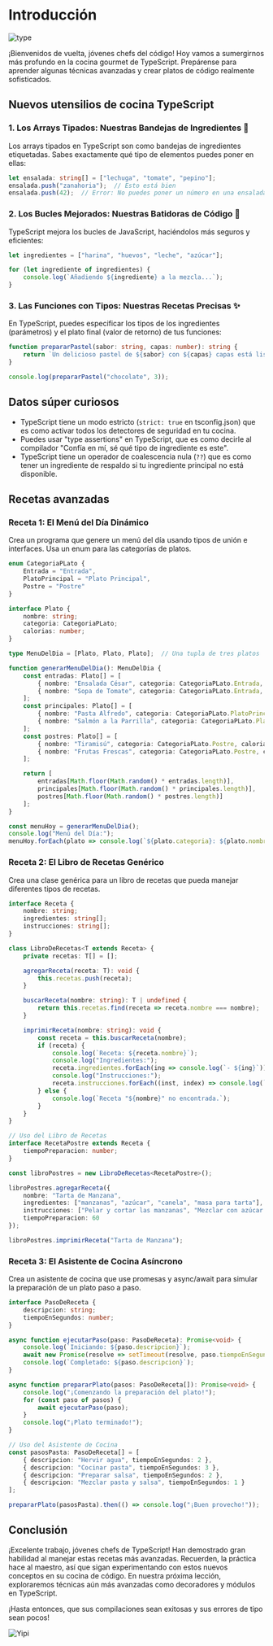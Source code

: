 # Introducción

![type](../images/los_hechizos_mágicos_de_typescript.png)

¡Bienvenidos de vuelta, jóvenes chefs del código! Hoy vamos a sumergirnos más profundo en la cocina gourmet de TypeScript. Prepárense para aprender algunas técnicas avanzadas y crear platos de código realmente sofisticados.

## Nuevos utensilios de cocina TypeScript

### 1. Los Arrays Tipados: Nuestras Bandejas de Ingredientes 🍱

Los arrays tipados en TypeScript son como bandejas de ingredientes etiquetadas. Sabes exactamente qué tipo de elementos puedes poner en ellas:

```typescript
let ensalada: string[] = ["lechuga", "tomate", "pepino"];
ensalada.push("zanahoria");  // Esto está bien
ensalada.push(42);  // Error: No puedes poner un número en una ensalada de strings
```

### 2. Los Bucles Mejorados: Nuestras Batidoras de Código 🔄

TypeScript mejora los bucles de JavaScript, haciéndolos más seguros y eficientes:

```typescript
let ingredientes = ["harina", "huevos", "leche", "azúcar"];

for (let ingrediente of ingredientes) {
    console.log(`Añadiendo ${ingrediente} a la mezcla...`);
}
```

### 3. Las Funciones con Tipos: Nuestras Recetas Precisas ✨

En TypeScript, puedes especificar los tipos de los ingredientes (parámetros) y el plato final (valor de retorno) de tus funciones:

```typescript
function prepararPastel(sabor: string, capas: number): string {
    return `Un delicioso pastel de ${sabor} con ${capas} capas está listo!`;
}

console.log(prepararPastel("chocolate", 3));
```

## Datos súper curiosos

* TypeScript tiene un modo estricto (`strict: true` en tsconfig.json) que es como activar todos los detectores de seguridad en tu cocina.
* Puedes usar "type assertions" en TypeScript, que es como decirle al compilador "Confía en mí, sé qué tipo de ingrediente es este".
* TypeScript tiene un operador de coalescencia nula (`??`) que es como tener un ingrediente de respaldo si tu ingrediente principal no está disponible.

## Recetas avanzadas

### Receta 1: El Menú del Día Dinámico

Crea un programa que genere un menú del día usando tipos de unión e interfaces. Usa un enum para las categorías de platos.

```typescript
enum CategoriaPLato {
    Entrada = "Entrada",
    PlatoPrincipal = "Plato Principal",
    Postre = "Postre"
}

interface Plato {
    nombre: string;
    categoria: CategoriaPLato;
    calorias: number;
}

type MenuDelDia = [Plato, Plato, Plato];  // Una tupla de tres platos

function generarMenuDelDia(): MenuDelDia {
    const entradas: Plato[] = [
        { nombre: "Ensalada César", categoria: CategoriaPLato.Entrada, calorias: 150 },
        { nombre: "Sopa de Tomate", categoria: CategoriaPLato.Entrada, calorias: 120 }
    ];
    const principales: Plato[] = [
        { nombre: "Pasta Alfredo", categoria: CategoriaPLato.PlatoPrincipal, calorias: 600 },
        { nombre: "Salmón a la Parrilla", categoria: CategoriaPLato.PlatoPrincipal, calorias: 450 }
    ];
    const postres: Plato[] = [
        { nombre: "Tiramisú", categoria: CategoriaPLato.Postre, calorias: 300 },
        { nombre: "Frutas Frescas", categoria: CategoriaPLato.Postre, calorias: 100 }
    ];

    return [
        entradas[Math.floor(Math.random() * entradas.length)],
        principales[Math.floor(Math.random() * principales.length)],
        postres[Math.floor(Math.random() * postres.length)]
    ];
}

const menuHoy = generarMenuDelDia();
console.log("Menú del Día:");
menuHoy.forEach(plato => console.log(`${plato.categoria}: ${plato.nombre} (${plato.calorias} calorías)`));
```

### Receta 2: El Libro de Recetas Genérico

Crea una clase genérica para un libro de recetas que pueda manejar diferentes tipos de recetas.

```typescript
interface Receta {
    nombre: string;
    ingredientes: string[];
    instrucciones: string[];
}

class LibroDeRecetas<T extends Receta> {
    private recetas: T[] = [];

    agregarReceta(receta: T): void {
        this.recetas.push(receta);
    }

    buscarReceta(nombre: string): T | undefined {
        return this.recetas.find(receta => receta.nombre === nombre);
    }

    imprimirReceta(nombre: string): void {
        const receta = this.buscarReceta(nombre);
        if (receta) {
            console.log(`Receta: ${receta.nombre}`);
            console.log("Ingredientes:");
            receta.ingredientes.forEach(ing => console.log(`- ${ing}`));
            console.log("Instrucciones:");
            receta.instrucciones.forEach((inst, index) => console.log(`${index + 1}. ${inst}`));
        } else {
            console.log(`Receta "${nombre}" no encontrada.`);
        }
    }
}

// Uso del Libro de Recetas
interface RecetaPostre extends Receta {
    tiempoPreparacion: number;
}

const libroPostres = new LibroDeRecetas<RecetaPostre>();

libroPostres.agregarReceta({
    nombre: "Tarta de Manzana",
    ingredientes: ["manzanas", "azúcar", "canela", "masa para tarta"],
    instrucciones: ["Pelar y cortar las manzanas", "Mezclar con azúcar y canela", "Colocar en la masa", "Hornear por 45 minutos"],
    tiempoPreparacion: 60
});

libroPostres.imprimirReceta("Tarta de Manzana");
```

### Receta 3: El Asistente de Cocina Asíncrono

Crea un asistente de cocina que use promesas y async/await para simular la preparación de un plato paso a paso.

```typescript
interface PasoDeReceta {
    descripcion: string;
    tiempoEnSegundos: number;
}

async function ejecutarPaso(paso: PasoDeReceta): Promise<void> {
    console.log(`Iniciando: ${paso.descripcion}`);
    await new Promise(resolve => setTimeout(resolve, paso.tiempoEnSegundos * 1000));
    console.log(`Completado: ${paso.descripcion}`);
}

async function prepararPlato(pasos: PasoDeReceta[]): Promise<void> {
    console.log("¡Comenzando la preparación del plato!");
    for (const paso of pasos) {
        await ejecutarPaso(paso);
    }
    console.log("¡Plato terminado!");
}

// Uso del Asistente de Cocina
const pasosPasta: PasoDeReceta[] = [
    { descripcion: "Hervir agua", tiempoEnSegundos: 2 },
    { descripcion: "Cocinar pasta", tiempoEnSegundos: 3 },
    { descripcion: "Preparar salsa", tiempoEnSegundos: 2 },
    { descripcion: "Mezclar pasta y salsa", tiempoEnSegundos: 1 }
];

prepararPlato(pasosPasta).then(() => console.log("¡Buen provecho!"));
```

## Conclusión

¡Excelente trabajo, jóvenes chefs de TypeScript! Han demostrado gran habilidad al manejar estas recetas más avanzadas. Recuerden, la práctica hace al maestro, así que sigan experimentando con estos nuevos conceptos en su cocina de código. En nuestra próxima lección, exploraremos técnicas aún más avanzadas como decoradores y módulos en TypeScript.

 ¡Hasta entonces, que sus compilaciones sean exitosas y sus errores de tipo sean pocos!

![Yipi](https://res.cloudinary.com/dukgkrpft/image/upload/v1729378761/lessons/felicidades-yipi/jczrx7hhw88cvrfnmiae.jpg)
